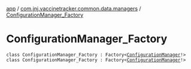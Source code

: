 [app](../../index.md) / [com.jnj.vaccinetracker.common.data.managers](../index.md) / [ConfigurationManager_Factory](./index.md)

# ConfigurationManager_Factory

`class ConfigurationManager_Factory : Factory<`[`ConfigurationManager`](../-configuration-manager/index.md)`!>`
`class ConfigurationManager_Factory : Factory<`[`ConfigurationManager`](../-configuration-manager/index.md)`!>`